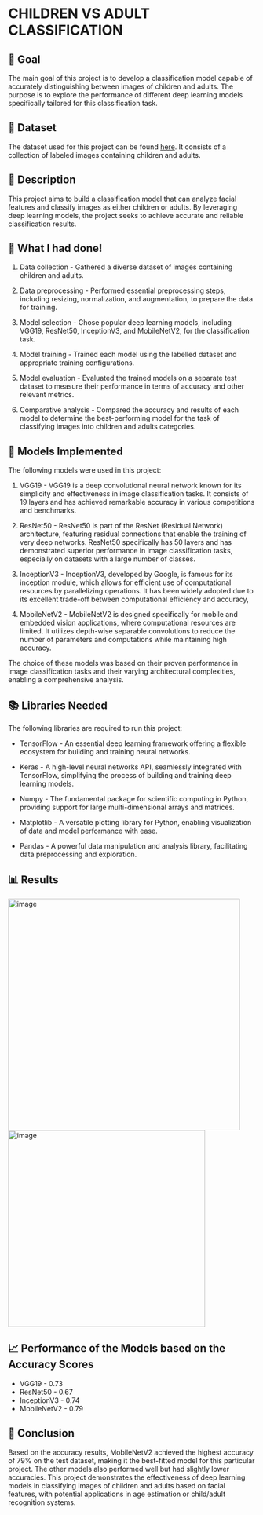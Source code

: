 # CHILDREN VS ADULT CLASSIFICATION

## 🎯 Goal

The main goal of this project is to develop a classification model capable of accurately distinguishing between images of children and adults. The purpose is to explore the performance of different deep learning models specifically tailored for this classification task.

## 🧵 Dataset

The dataset used for this project can be found [here](https://www.kaggle.com/datasets/die9origephit/children-vs-adults-images). It consists of a collection of labeled images containing children and adults.

## 🧾 Description

This project aims to build a classification model that can analyze facial features and classify images as either children or adults. By leveraging deep learning models, the project seeks to achieve accurate and reliable classification results.

## 🧮 What I had done!

1.	Data collection - Gathered a diverse dataset of images containing children and adults.
   
2.	Data preprocessing - Performed essential preprocessing steps, including resizing, normalization, and augmentation, to prepare the data for training.
   
3.	Model selection - Chose popular deep learning models, including VGG19, ResNet50, InceptionV3, and MobileNetV2, for the classification task.
   
4.	Model training - Trained each model using the labelled dataset and appropriate training configurations.
   
5.	Model evaluation - Evaluated the trained models on a separate test dataset to measure their performance in terms of accuracy and other relevant metrics.
    
6.	Comparative analysis - Compared the accuracy and results of each model to determine the best-performing model for the task of classifying images into children and adults categories.

## 🚀 Models Implemented

The following models were used in this project:

1.	VGG19 - VGG19 is a deep convolutional neural network known for its simplicity and effectiveness in image classification tasks. It consists of 19 layers and has achieved remarkable accuracy in various competitions and benchmarks.
   
2.	ResNet50 - ResNet50 is part of the ResNet (Residual Network) architecture, featuring residual connections that enable the training of very deep networks. ResNet50 specifically has 50 layers and has demonstrated superior performance in image classification tasks, especially on datasets with a large number of classes.
   
3.	InceptionV3 - InceptionV3, developed by Google, is famous for its inception module, which allows for efficient use of computational resources by parallelizing operations. It has been widely adopted due to its excellent trade-off between computational efficiency and accuracy,
   
4.	MobileNetV2 - MobileNetV2 is designed specifically for mobile and embedded vision applications, where computational resources are limited. It utilizes depth-wise separable convolutions to reduce the number of parameters and computations while maintaining high accuracy.

The choice of these models was based on their proven performance in image classification tasks and their varying architectural complexities, enabling a comprehensive analysis.

## 📚 Libraries Needed

The following libraries are required to run this project:
 -  TensorFlow - An essential deep learning framework offering a flexible ecosystem for building and training neural networks.
   
 - 	Keras - A high-level neural networks API, seamlessly integrated with TensorFlow, simplifying the process of building and training deep learning models.
   
 -  Numpy - The fundamental package for scientific computing in Python, providing support for large multi-dimensional arrays and matrices.
   
 - 	Matplotlib - A versatile plotting library for Python, enabling visualization of data and model performance with ease.
   
 -	Pandas - A powerful data manipulation and analysis library, facilitating data preprocessing and exploration.

## 📊 Results

<img width="472" alt="image" src="https://github.com/user-attachments/assets/2400a4af-739c-4b01-b619-1c04cbea6371">
<img width="401" alt="image" src="https://github.com/user-attachments/assets/277fd268-cf2a-4bcf-9601-64d276b0a300">



## 📈 Performance of the Models based on the Accuracy Scores

- VGG19 - 0.73
- ResNet50 - 0.67
- InceptionV3 - 0.74
- MobileNetV2 - 0.79

## 📢 Conclusion

Based on the accuracy results, MobileNetV2 achieved the highest accuracy of 79% on the test dataset, making it the best-fitted model for this particular project. The other models also performed well but had slightly lower accuracies. 
This project demonstrates the effectiveness of deep learning models in classifying images of children and adults based on facial features, with potential applications in age estimation or child/adult recognition systems.
